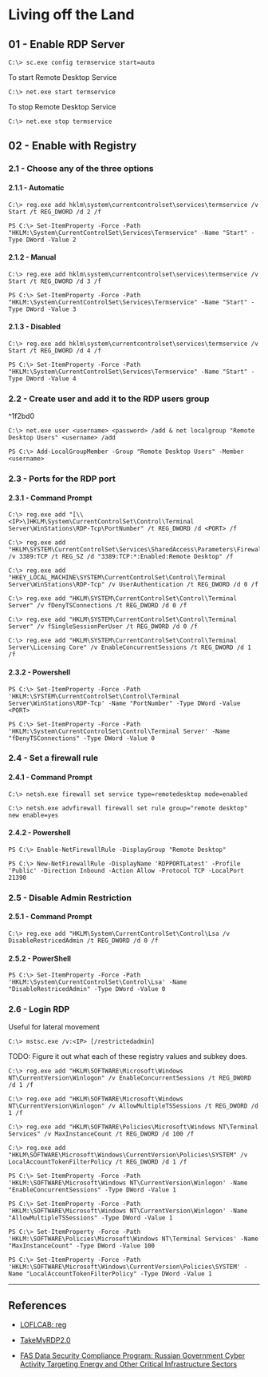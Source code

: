 # Living off the Land

## 01 - Enable RDP Server

```
C:\> sc.exe config termservice start=auto
```

To start Remote Desktop Service

```
C:\> net.exe start termservice
```

To stop Remote Desktop Service

```
C:\> net.exe stop termservice
```

## 02 - Enable with Registry

### 2.1 - Choose any of the three options

#### 2.1.1 - Automatic

```
C:\> reg.exe add hklm\system\currentcontrolset\services\termservice /v Start /t REG_DWORD /d 2 /f

PS C:\> Set-ItemProperty -Force -Path "HKLM:\System\CurrentControlSet\Services\Termservice" -Name "Start" -Type DWord -Value 2
```

#### 2.1.2 - Manual

```
C:\> reg.exe add hklm\system\currentcontrolset\services\termservice /v Start /t REG_DWORD /d 3 /f

PS C:\> Set-ItemProperty -Force -Path "HKLM:\System\CurrentControlSet\Services\Termservice" -Name "Start" -Type DWord -Value 3
```

#### 2.1.3 - Disabled

```
C:\> reg.exe add hklm\system\currentcontrolset\services\termservice /v Start /t REG_DWORD /d 4 /f

PS C:\> Set-ItemProperty -Force -Path "HKLM:\System\CurrentControlSet\Services\Termservice" -Name "Start" -Type DWord -Value 4
```

### 2.2 - Create user and add it to the RDP users group

^1f2bd0

```
C:\> net.exe user <username> <password> /add & net localgroup "Remote Desktop Users" <username> /add

PS C:\> Add-LocalGroupMember -Group "Remote Desktop Users" -Member <username>
```

### 2.3 - Ports for the RDP port

#### 2.3.1 - Command Prompt

```
C:\> reg.exe add "[\\<IP>\]HKLM\System\CurrentControlSet\Control\Terminal Server\WinStations\RDP-Tcp\PortNumber" /t REG_DWORD /d <PORT> /f

C:\> reg.exe add "HKLM\SYSTEM\CurrentControlSet\Services\SharedAccess\Parameters\FirewallPolicy\StandardProfile\GloballyOpenPorts\List" /v 3389:TCP /t REG_SZ /d "3389:TCP:*:Enabled:Remote Desktop" /f

C:\> reg.exe add "HKEY_LOCAL_MACHINE\SYSTEM\CurrentControlSet\Control\Terminal Server\WinStations\RDP-Tcp" /v UserAuthentication /t REG_DWORD /d 0 /f

C:\> reg.exe add "HKLM\SYSTEM\CurrentControlSet\Control\Terminal Server" /v fDenyTSConnections /t REG_DWORD /d 0 /f

C:\> reg.exe add "HKLM\SYSTEM\CurrentControlSet\Control\Terminal Server" /v fSingleSessionPerUser /t REG_DWORD /d 0 /f

C:\> reg.exe add "HKLM\SYSTEM\CurrentControlSet\Control\Terminal Server\Licensing Core" /v EnableConcurrentSessions /t REG_DWORD /d 1 /f
```

#### 2.3.2 - Powershell

```
PS C:\> Set-ItemProperty -Force -Path 'HKLM:\SYSTEM\CurrentControlSet\Control\Terminal Server\WinStations\RDP-Tcp' -Name "PortNumber" -Type DWord -Value <PORT>

PS C:\> Set-ItemProperty -Force -Path 'HKLM:\System\CurrentControlSet\Control\Terminal Server' -Name "fDenyTSConnections" -Type DWord -Value 0
```

### 2.4 - Set a firewall rule

#### 2.4.1 - Command Prompt

```
C:\> netsh.exe firewall set service type=remotedesktop mode=enabled

C:\> netsh.exe advfirewall firewall set rule group="remote desktop" new enable=yes
```

#### 2.4.2 - Powershell

```
PS C:\> Enable-NetFirewallRule -DisplayGroup "Remote Desktop"

PS C:\> New-NetFirewallRule -DisplayName 'RDPPORTLatest' -Profile 'Public' -Direction Inbound -Action Allow -Protocol TCP -LocalPort 21390
```

### 2.5 - Disable Admin Restriction

#### 2.5.1 - Command Prompt

```
C:\> reg.exe add "HKLM\System\CurrentControlSet\Control\Lsa /v DisableRestricedAdmin /t REG_DWORD /d 0 /f
```

#### 2.5.2 - PowerShell

```
PS C:\> Set-ItemProperty -Force -Path 'HKLM:\System\CurrentControlSet\Control\Lsa' -Name "DisableRestricedAdmin" -Type DWord -Value 0
```

### 2.6 - Login RDP

Useful for lateral movement

```
C:\> mstsc.exe /v:<IP> [/restrictedadmin]
```

TODO: Figure it out what each of these registry values and subkey does.

```
C:\> reg.exe add "HKLM\SOFTWARE\Microsoft\Windows NT\CurrentVersion\Winlogon" /v EnableConcurrentSessions /t REG_DWORD /d 1 /f

C:\> reg.exe add "HKLM\SOFTWARE\Microsoft\Windows NT\CurrentVersion\Winlogon" /v AllowMultipleTSSessions /t REG_DWORD /d 1 /f

C:\> reg.exe add "HKLM\SOFTWARE\Policies\Microsoft\Windows NT\Terminal Services" /v MaxInstanceCount /t REG_DWORD /d 100 /f

C:\> reg.exe add "HKLM\SOFTWARE\Microsoft\Windows\CurrentVersion\Policies\SYSTEM" /v LocalAccountTokenFilterPolicy /t REG_DWORD /d 1 /f
```

```
PS C:\> Set-ItemProperty -Force -Path 'HKLM:\SOFTWARE\Microsoft\Windows NT\CurrentVersion\Winlogon' -Name "EnableConcurrentSessions" -Type DWord -Value 1

PS C:\> Set-ItemProperty -Force -Path 'HKLM:\SOFTWARE\Microsoft\Windows NT\CurrentVersion\Winlogon' -Name "AllowMultipleTSSessions" -Type DWord -Value 1

PS C:\> Set-ItemProperty -Force -Path 'HKLM:\SOFTWARE\Policies\Microsoft\Windows NT\Terminal Services' -Name "MaxInstanceCount" -Type DWord -Value 100

PS C:\> Set-ItemProperty -Force -Path 'HKLM:\SOFTWARE\Microsoft\Windows\CurrentVersion\Policies\SYSTEM' -Name "LocalAccountTokenFilterPolicy" -Type DWord -Value 1
```

---
## References

- [LOFLCAB: reg](https://lofl-project.github.io/loflcab/Binaries/reg/)

- [TakeMyRDP2.0](https://github.com/nocerainfosec/TakeMyRDP2.0)

- [FAS Data Security Compliance Program: Russian Government Cyber Activity Targeting Energy and Other Critical Infrastructure Sectors](https://datasecurity.ucsf.edu/news/russian-government-cyber-activity-targeting-energy-and-other-critical-infrastructure-sectors)